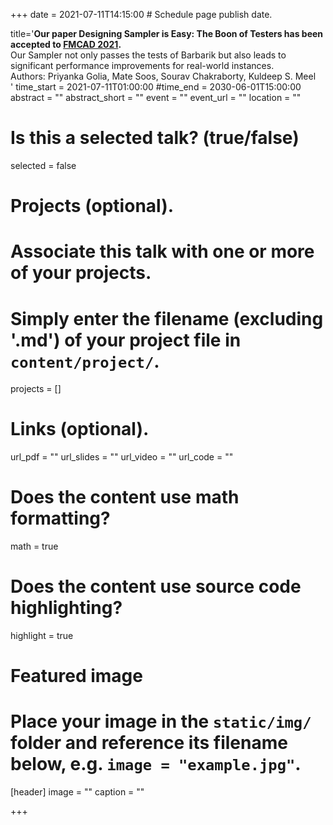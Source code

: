 +++
date = 2021-07-11T14:15:00  # Schedule page publish date.

title='<b>Our paper Designing Sampler is Easy: The Boon of Testers has been accepted to <a href="https://fmcad.org/FMCAD21/">FMCAD 2021</a>.</b> <br> Our Sampler not only passes the tests of Barbarik but also leads to significant performance improvements for real-world instances. <br> Authors: Priyanka Golia, Mate Soos, Sourav Chakraborty, Kuldeep S. Meel<br> '
time_start = 2021-07-11T01:00:00
#time_end = 2030-06-01T15:00:00
abstract = ""
abstract_short = ""
event = ""
event_url = ""
location = ""

# Is this a selected talk? (true/false)
selected = false

# Projects (optional).
#   Associate this talk with one or more of your projects.
#   Simply enter the filename (excluding '.md') of your project file in `content/project/`.
projects = []

# Links (optional).
url_pdf = ""
url_slides = ""
url_video = ""
url_code = ""

# Does the content use math formatting?
math = true

# Does the content use source code highlighting?
highlight = true

# Featured image
# Place your image in the `static/img/` folder and reference its filename below, e.g. `image = "example.jpg"`.
[header]
image = ""
caption = ""

+++
